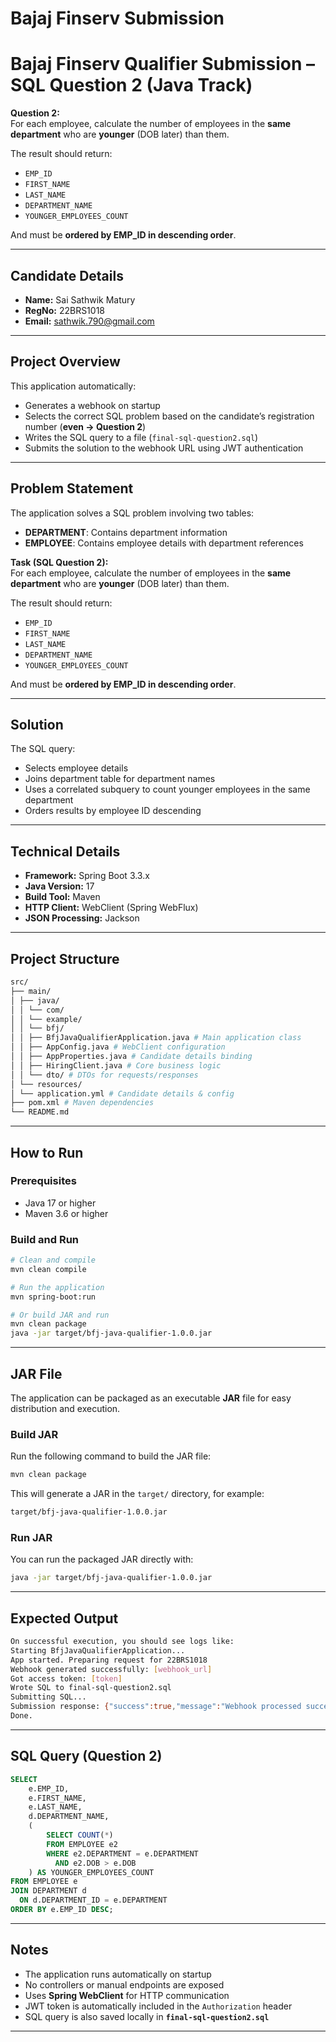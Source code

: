 # Bajaj Finserv Submission  
# Bajaj Finserv Qualifier Submission – SQL Question 2 (Java Track)

**Question 2:**  
For each employee, calculate the number of employees in the **same department** who are **younger** (DOB later) than them.  

The result should return:  
- `EMP_ID`  
- `FIRST_NAME`  
- `LAST_NAME`  
- `DEPARTMENT_NAME`  
- `YOUNGER_EMPLOYEES_COUNT`  

And must be **ordered by EMP_ID in descending order**.

---

## Candidate Details
- **Name:** Sai Sathwik Matury  
- **RegNo:** 22BRS1018  
- **Email:** sathwik.790@gmail.com  

---

## Project Overview
This application automatically:

- Generates a webhook on startup  
- Selects the correct SQL problem based on the candidate’s registration number (**even → Question 2**)  
- Writes the SQL query to a file (`final-sql-question2.sql`)  
- Submits the solution to the webhook URL using JWT authentication  

---

## Problem Statement
The application solves a SQL problem involving two tables:

- **DEPARTMENT**: Contains department information  
- **EMPLOYEE**: Contains employee details with department references  

**Task (SQL Question 2):**  
For each employee, calculate the number of employees in the **same department** who are **younger** (DOB later) than them.  

The result should return:  
- `EMP_ID`  
- `FIRST_NAME`  
- `LAST_NAME`  
- `DEPARTMENT_NAME`  
- `YOUNGER_EMPLOYEES_COUNT`  

And must be **ordered by EMP_ID in descending order**.

---

## Solution
The SQL query:  
- Selects employee details  
- Joins department table for department names  
- Uses a correlated subquery to count younger employees in the same department  
- Orders results by employee ID descending  

---

## Technical Details
- **Framework:** Spring Boot 3.3.x  
- **Java Version:** 17  
- **Build Tool:** Maven  
- **HTTP Client:** WebClient (Spring WebFlux)  
- **JSON Processing:** Jackson  

---

## Project Structure
```bash
src/
├── main/
│ ├── java/
│ │ └── com/
│ │ └── example/
│ │ └── bfj/
│ │ ├── BfjJavaQualifierApplication.java # Main application class
│ │ ├── AppConfig.java # WebClient configuration
│ │ ├── AppProperties.java # Candidate details binding
│ │ ├── HiringClient.java # Core business logic
│ │ └── dto/ # DTOs for requests/responses
│ └── resources/
│ └── application.yml # Candidate details & config
├── pom.xml # Maven dependencies
└── README.md 
```

---

## How to Run

### Prerequisites
- Java 17 or higher  
- Maven 3.6 or higher  

### Build and Run
```bash
# Clean and compile
mvn clean compile

# Run the application
mvn spring-boot:run

# Or build JAR and run
mvn clean package
java -jar target/bfj-java-qualifier-1.0.0.jar
```

---

## JAR File

The application can be packaged as an executable **JAR** file for easy distribution and execution.  

### Build JAR
Run the following command to build the JAR file:

```bash
mvn clean package
```

This will generate a JAR in the `target/` directory, for example:
```bash
target/bfj-java-qualifier-1.0.0.jar
```

### Run JAR

You can run the packaged JAR directly with:

```bash
java -jar target/bfj-java-qualifier-1.0.0.jar
```

---

## Expected Output

```bash
On successful execution, you should see logs like:
Starting BfjJavaQualifierApplication...
App started. Preparing request for 22BRS1018
Webhook generated successfully: [webhook_url]
Got access token: [token]
Wrote SQL to final-sql-question2.sql
Submitting SQL...
Submission response: {"success":true,"message":"Webhook processed successfully"}
Done.
```

---

## SQL Query (Question 2)

```sql
SELECT
    e.EMP_ID,
    e.FIRST_NAME,
    e.LAST_NAME,
    d.DEPARTMENT_NAME,
    (
        SELECT COUNT(*)
        FROM EMPLOYEE e2
        WHERE e2.DEPARTMENT = e.DEPARTMENT
          AND e2.DOB > e.DOB
    ) AS YOUNGER_EMPLOYEES_COUNT
FROM EMPLOYEE e
JOIN DEPARTMENT d
  ON d.DEPARTMENT_ID = e.DEPARTMENT
ORDER BY e.EMP_ID DESC;
```

---

## Notes

- The application runs automatically on startup  
- No controllers or manual endpoints are exposed  
- Uses **Spring WebClient** for HTTP communication  
- JWT token is automatically included in the `Authorization` header  
- SQL query is also saved locally in **`final-sql-question2.sql`**

---

